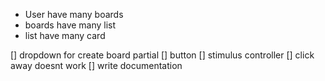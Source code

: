 - User have many boards
- boards have many list
- list have many card

[] dropdown for create board partial
  [] button
  [] stimulus controller
  [] click away doesnt work
  [] write documentation